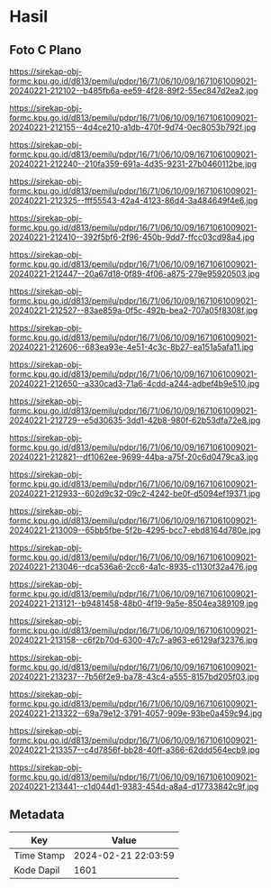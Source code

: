 # Hasil

## Foto C Plano

https://sirekap-obj-formc.kpu.go.id/d813/pemilu/pdpr/16/71/06/10/09/1671061009021-20240221-212102--b485fb6a-ee59-4f28-89f2-55ec847d2ea2.jpg

https://sirekap-obj-formc.kpu.go.id/d813/pemilu/pdpr/16/71/06/10/09/1671061009021-20240221-212155--4d4ce210-a1db-470f-9d74-0ec8053b792f.jpg

https://sirekap-obj-formc.kpu.go.id/d813/pemilu/pdpr/16/71/06/10/09/1671061009021-20240221-212240--210fa359-691a-4d35-9231-27b0460112be.jpg

https://sirekap-obj-formc.kpu.go.id/d813/pemilu/pdpr/16/71/06/10/09/1671061009021-20240221-212325--fff55543-42a4-4123-86d4-3a484649f4e6.jpg

https://sirekap-obj-formc.kpu.go.id/d813/pemilu/pdpr/16/71/06/10/09/1671061009021-20240221-212410--392f5bf6-2f96-450b-9dd7-ffcc03cd98a4.jpg

https://sirekap-obj-formc.kpu.go.id/d813/pemilu/pdpr/16/71/06/10/09/1671061009021-20240221-212447--20a67d18-0f89-4f06-a875-279e95920503.jpg

https://sirekap-obj-formc.kpu.go.id/d813/pemilu/pdpr/16/71/06/10/09/1671061009021-20240221-212527--83ae859a-0f5c-492b-bea2-707a05f8308f.jpg

https://sirekap-obj-formc.kpu.go.id/d813/pemilu/pdpr/16/71/06/10/09/1671061009021-20240221-212606--683ea93e-4e51-4c3c-8b27-ea151a5afa11.jpg

https://sirekap-obj-formc.kpu.go.id/d813/pemilu/pdpr/16/71/06/10/09/1671061009021-20240221-212650--a330cad3-71a6-4cdd-a244-adbef4b9e510.jpg

https://sirekap-obj-formc.kpu.go.id/d813/pemilu/pdpr/16/71/06/10/09/1671061009021-20240221-212729--e5d30635-3dd1-42b8-980f-62b53dfa72e8.jpg

https://sirekap-obj-formc.kpu.go.id/d813/pemilu/pdpr/16/71/06/10/09/1671061009021-20240221-212821--df1062ee-9699-44ba-a75f-20c6d0479ca3.jpg

https://sirekap-obj-formc.kpu.go.id/d813/pemilu/pdpr/16/71/06/10/09/1671061009021-20240221-212933--602d9c32-09c2-4242-be0f-d5094ef19371.jpg

https://sirekap-obj-formc.kpu.go.id/d813/pemilu/pdpr/16/71/06/10/09/1671061009021-20240221-213009--65bb5fbe-5f2b-4295-bcc7-ebd8164d780e.jpg

https://sirekap-obj-formc.kpu.go.id/d813/pemilu/pdpr/16/71/06/10/09/1671061009021-20240221-213046--dca536a6-2cc6-4a1c-8935-c1130f32a476.jpg

https://sirekap-obj-formc.kpu.go.id/d813/pemilu/pdpr/16/71/06/10/09/1671061009021-20240221-213121--b9481458-48b0-4f19-9a5e-8504ea389109.jpg

https://sirekap-obj-formc.kpu.go.id/d813/pemilu/pdpr/16/71/06/10/09/1671061009021-20240221-213158--c6f2b70d-6300-47c7-a963-e6129af32376.jpg

https://sirekap-obj-formc.kpu.go.id/d813/pemilu/pdpr/16/71/06/10/09/1671061009021-20240221-213237--7b56f2e9-ba78-43c4-a555-8157bd205f03.jpg

https://sirekap-obj-formc.kpu.go.id/d813/pemilu/pdpr/16/71/06/10/09/1671061009021-20240221-213322--69a79e12-3791-4057-909e-93be0a459c94.jpg

https://sirekap-obj-formc.kpu.go.id/d813/pemilu/pdpr/16/71/06/10/09/1671061009021-20240221-213357--c4d7856f-bb28-40ff-a366-62ddd564ecb9.jpg

https://sirekap-obj-formc.kpu.go.id/d813/pemilu/pdpr/16/71/06/10/09/1671061009021-20240221-213441--c1d044d1-9383-454d-a8a4-d17733842c9f.jpg


## Metadata

| Key        | Value               |
| ---------- | ------------------- |
| Time Stamp | 2024-02-21 22:03:59 |
| Kode Dapil | 1601                |



